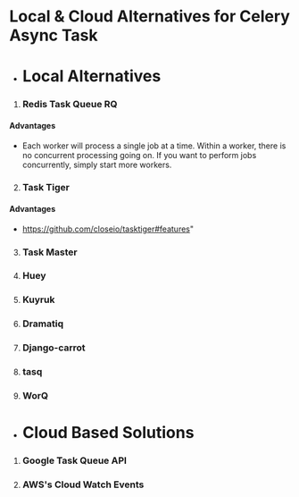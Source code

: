 # Local & Cloud Alternatives for Celery Async Task

- # Local Alternatives

1. ### Redis Task Queue RQ

#### Advantages
- Each worker will process a single job at a time. Within a worker, there is no concurrent processing going on. If you want to perform jobs concurrently, simply start more workers.

2. ### Task Tiger

#### Advantages
- https://github.com/closeio/tasktiger#features"

3. ### Task Master

4. ### Huey

5. ### Kuyruk

6. ### Dramatiq

7. ### Django-carrot

8. ### tasq

9. ### WorQ

- # Cloud Based Solutions

1. ### Google Task Queue API

2. ### AWS's Cloud Watch Events

